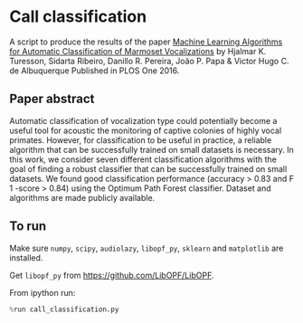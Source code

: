# Call classification

A script to produce the results of the paper
[Machine Learning Algorithms for Automatic Classification of Marmoset Vocalizations](http://journals.plos.org/plosone/article?id=10.1371/journal.pone.0163041)
by Hjalmar K. Turesson, Sidarta Ribeiro, Danillo R. Pereira, João P. Papa & Victor Hugo C. de Albuquerque
Published in PLOS One 2016.

## Paper abstract
Automatic classification of vocalization type could potentially become a useful tool for acoustic the monitoring of captive colonies of highly vocal primates. However, for classification to be useful in practice, a reliable algorithm that can be successfully trained on small datasets is necessary. In this work, we consider seven different classification algorithms with the goal of finding a robust classifier that can be successfully trained on small datasets. We found good classification performance (accuracy > 0.83 and F 1 -score > 0.84) using the Optimum Path Forest classifier. Dataset and algorithms are made publicly available.

## To run
Make sure ```numpy```, ```scipy```, ```audiolazy```, ```libopf_py```, ```sklearn``` and ```matplotlib``` are installed.

Get ```libopf_py``` from https://github.com/LibOPF/LibOPF.

From ipython run:
```python
%run call_classification.py
```
